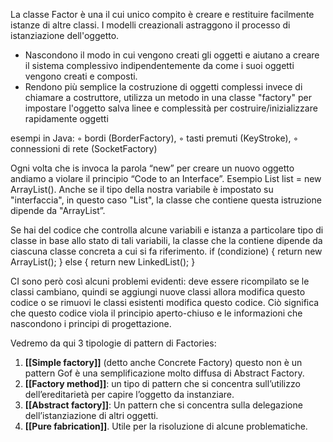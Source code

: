 La classe Factor è una il cui unico compito è creare e restituire facilmente istanze di altre classi. I modelli creazionali astraggono il processo di istanziazione dell'oggetto.
- Nascondono il modo in cui vengono creati gli oggetti e aiutano a creare il sistema complessivo indipendentemente da come i suoi oggetti vengono creati e composti.
- Rendono più semplice la costruzione di oggetti complessi invece di chiamare a costruttore, utilizza un metodo in una classe "factory" per impostare l'oggetto salva linee e complessità per costruire/inizializzare rapidamente oggetti

esempi in Java:
◦ bordi (BorderFactory),
◦ tasti premuti (KeyStroke),
◦ connessioni di rete (SocketFactory)

Ogni volta che is invoca la parola “new” per creare un nuovo oggetto andiamo a violare il principio “Code to an Interface”. Esempio List list = new ArrayList(). Anche se il tipo della nostra variabile è impostato su "interfaccia", in questo caso "List", la classe che contiene questa istruzione dipende da "ArrayList”.

Se hai del codice che controlla alcune variabili e istanza a particolare tipo di classe in base allo stato di tali variabili, la classe che la contiene dipende da ciascuna classe concreta a cui si fa riferimento. if (condizione) { return new ArrayList(); } else { return new LinkedList(); }

CI sono però così alcuni problemi evidenti: deve essere ricompilato se le classi cambiano, quindi se aggiungi nuove classi allora modifica questo codice o se rimuovi le classi esistenti modifica questo codice. Ciò significa che questo codice viola il principio aperto-chiuso e le informazioni che nascondono i principi di progettazione.

Vedremo da qui 3 tipologie di pattern di Factories:
1. **[[Simple factory]]** (detto anche Concrete Factory) questo non è un pattern Gof è una semplificazione molto diffusa di Abstract Factory.
2. **[[Factory method]]**: un tipo di pattern che si concentra sull’utilizzo dell’ereditarietà per capire l’oggetto da instanziare.
3. **[[Abstract factory]]**: Un pattern che si concentra sulla delegazione dell’istanziazione di altri oggetti.
4. **[[Pure fabrication]]**. Utile per la risoluzione di alcune problematiche.